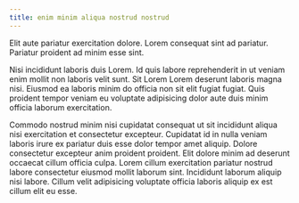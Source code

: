 ```yaml
---
title: enim minim aliqua nostrud nostrud
---
```


Elit aute pariatur exercitation dolore. Lorem consequat sint ad pariatur. Pariatur proident ad minim esse sint.

Nisi incididunt laboris duis Lorem. Id quis labore reprehenderit in ut veniam enim mollit non laboris velit sunt. Sit Lorem Lorem deserunt laboris magna nisi. Eiusmod ea laboris minim do officia non sit elit fugiat fugiat. Quis proident tempor veniam eu voluptate adipisicing dolor aute duis minim officia laborum exercitation.

Commodo nostrud minim nisi cupidatat consequat ut sit incididunt aliqua nisi exercitation et consectetur excepteur. Cupidatat id in nulla veniam laboris irure ex pariatur duis esse dolor tempor amet aliquip. Dolore consectetur excepteur anim proident proident. Elit dolore minim ad deserunt occaecat cillum officia culpa. Lorem cillum exercitation pariatur nostrud labore consectetur eiusmod mollit laborum sint. Incididunt laborum aliquip nisi labore. Cillum velit adipisicing voluptate officia laboris aliquip ex est cillum elit eu esse.